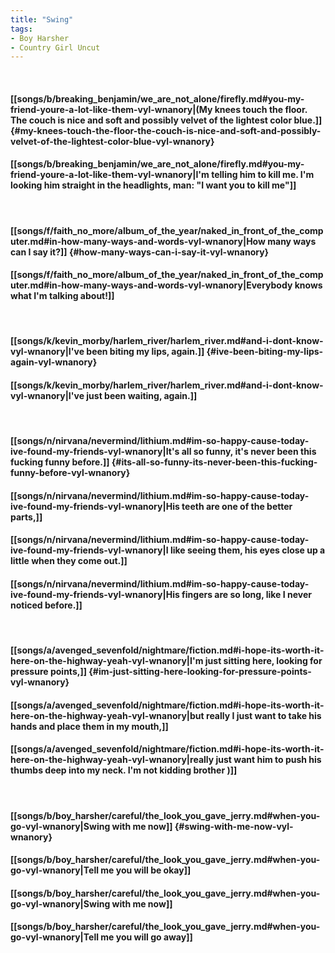 ```yaml
---
title: "Swing"
tags:
- Boy Harsher
- Country Girl Uncut
---
```

&nbsp;
#### [[songs/b/breaking_benjamin/we_are_not_alone/firefly.md#you-my-friend-youre-a-lot-like-them-vyl-wnanory|(My knees touch the floor. The couch is nice and soft and possibly velvet of the lightest color blue.]] {#my-knees-touch-the-floor-the-couch-is-nice-and-soft-and-possibly-velvet-of-the-lightest-color-blue-vyl-wnanory}
#### [[songs/b/breaking_benjamin/we_are_not_alone/firefly.md#you-my-friend-youre-a-lot-like-them-vyl-wnanory|I'm telling him to kill me. I'm looking him straight in the headlights, man: "I want you to kill me"]]
&nbsp;
#### [[songs/f/faith_no_more/album_of_the_year/naked_in_front_of_the_computer.md#in-how-many-ways-and-words-vyl-wnanory|How many ways can I say it?]] {#how-many-ways-can-i-say-it-vyl-wnanory}
#### [[songs/f/faith_no_more/album_of_the_year/naked_in_front_of_the_computer.md#in-how-many-ways-and-words-vyl-wnanory|Everybody knows what I'm talking about!]]
&nbsp;
#### [[songs/k/kevin_morby/harlem_river/harlem_river.md#and-i-dont-know-vyl-wnanory|I've been biting my lips, again.]] {#ive-been-biting-my-lips-again-vyl-wnanory}
#### [[songs/k/kevin_morby/harlem_river/harlem_river.md#and-i-dont-know-vyl-wnanory|I've just been waiting, again.]]
&nbsp;
#### [[songs/n/nirvana/nevermind/lithium.md#im-so-happy-cause-today-ive-found-my-friends-vyl-wnanory|It's all so funny, it's never been this fucking funny before.]] {#its-all-so-funny-its-never-been-this-fucking-funny-before-vyl-wnanory}
#### [[songs/n/nirvana/nevermind/lithium.md#im-so-happy-cause-today-ive-found-my-friends-vyl-wnanory|His teeth are one of the better parts,]]
#### [[songs/n/nirvana/nevermind/lithium.md#im-so-happy-cause-today-ive-found-my-friends-vyl-wnanory|I like seeing them, his eyes close up a little when they come out.]]
#### [[songs/n/nirvana/nevermind/lithium.md#im-so-happy-cause-today-ive-found-my-friends-vyl-wnanory|His fingers are so long, like I never noticed before.]]
&nbsp;
#### [[songs/a/avenged_sevenfold/nightmare/fiction.md#i-hope-its-worth-it-here-on-the-highway-yeah-vyl-wnanory|I'm just sitting here, looking for pressure points,]] {#im-just-sitting-here-looking-for-pressure-points-vyl-wnanory}
#### [[songs/a/avenged_sevenfold/nightmare/fiction.md#i-hope-its-worth-it-here-on-the-highway-yeah-vyl-wnanory|but really I just want to take his hands and place them in my mouth,]]
#### [[songs/a/avenged_sevenfold/nightmare/fiction.md#i-hope-its-worth-it-here-on-the-highway-yeah-vyl-wnanory|really just want him to push his thumbs deep into my neck. I'm not kidding brother )]]
&nbsp;
#### [[songs/b/boy_harsher/careful/the_look_you_gave_jerry.md#when-you-go-vyl-wnanory|Swing with me now]] {#swing-with-me-now-vyl-wnanory}
#### [[songs/b/boy_harsher/careful/the_look_you_gave_jerry.md#when-you-go-vyl-wnanory|Tell me you will be okay]]
#### [[songs/b/boy_harsher/careful/the_look_you_gave_jerry.md#when-you-go-vyl-wnanory|Swing with me now]]
#### [[songs/b/boy_harsher/careful/the_look_you_gave_jerry.md#when-you-go-vyl-wnanory|Tell me you will go away]]
